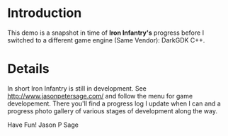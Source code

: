 # Introduction #

This demo is a snapshot in time of **Iron Infantry's** progress before I switched to a different game engine (Same Vendor): DarkGDK C++.

# Details #

In short Iron Infantry is still in development. See http://www.jasonpetersage.com/ and follow the menu for game developement. There you'll find a progress log I update when I can and a progress photo gallery of various stages of development along the way.

Have Fun!
Jason P Sage